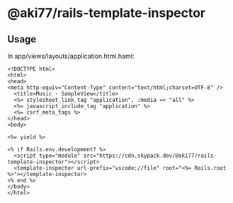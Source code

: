 # @aki77/rails-template-inspector

## Usage

In app/views/layouts/application.html.haml:

```erb
<!DOCTYPE html>
<html>
<head>
<meta http-equiv="Content-Type" content="text/html;charset=UTF-8" />
  <title>Music - SampleView</title>
  <%= stylesheet_link_tag "application", :media => "all" %>
  <%= javascript_include_tag "application" %>
  <%= csrf_meta_tags %>
</head>
<body>

<%= yield %>

<% if Rails.env.development? %>
  <script type="module" src="https://cdn.skypack.dev/@aki77/rails-template-inspector"></script>
  <template-inspector url-prefix="vscode://file" root="<%= Rails.root %>"></template-inspector>
<% end %>
</body>
</html>
```
